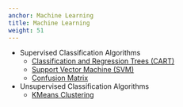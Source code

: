 ```yaml
---
anchor: Machine Learning
title: Machine Learning
weight: 51
---
```


* Supervised Classification Algorithms
  * [Classification and Regression Trees (CART)](https://github.com/csaybar/rgee/blob/examples//MachineLearning/cart_classifier.R) 
  * [Support Vector Machine (SVM)](https://github.com/csaybar/rgee/blob/examples//MachineLearning/svm_classifier.R) 
  * [Confusion Matrix](https://github.com/csaybar/rgee/blob/examples//MachineLearning/confusion_matrix.R)
* Unsupervised Classification Algorithms
  * [KMeans Clustering](https://github.com/csaybar/rgee/blob/examples//MachineLearning/clustering.R)
